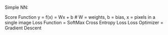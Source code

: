 Simple NN:

Score Function y = f(x) = Wx + b # W = weights, b = bias, x = pixels in a single image
Loss  Function   = SoftMax Cross Entropy Loss
Loss  Optimizer  = Gradient Descent
